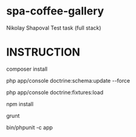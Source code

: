 # spa-coffee-gallery
Nikolay Shapoval Test task (full stack)

# INSTRUCTION

composer install


php app/console doctrine:schema:update --force

php app/console doctrine:fixtures:load

npm install

grunt

bin/phpunit -c app